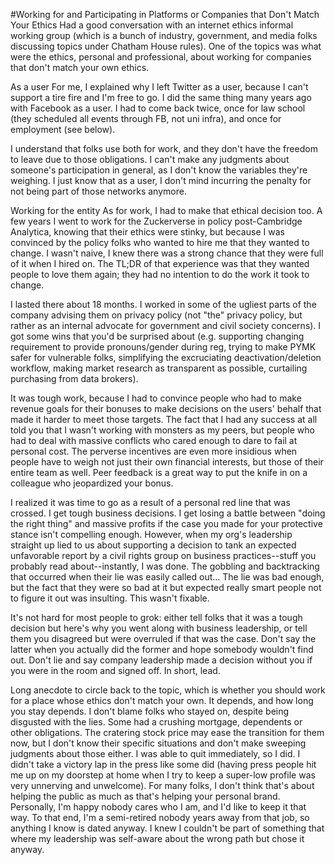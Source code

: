 

#Working for and Participating in Platforms or Companies that Don't Match Your Ethics
Had a good conversation with an internet ethics informal working group (which is a bunch of industry, government, and media folks discussing topics under Chatham House rules). One of the topics was what were the ethics, personal and professional, about working for companies that don't match your own ethics. 

As a user
For me, I explained why I left Twitter as a user, because I can't support a tire fire and I'm free to go. I did the same thing many years ago with Facebook as a user. I had to come back twice, once for law school (they scheduled all events through FB, not uni infra), and once for employment (see below). 

I understand that folks use both for work, and they don't have the freedom to leave due to those obligations. I can't make any judgments about someone's participation in general, as I don't know the variables they're weighing. I just know that as a user, I don't mind incurring the penalty for not being part of those networks anymore.

Working for the entity
As for work, I had to make that ethical decision too. A few years I went to work for the Zuckerverse in policy post-Cambridge Analytica, knowing that their ethics were stinky, but because I was convinced by the policy folks who wanted to hire me that they wanted to change. I wasn't naive, I knew there was a strong chance that they were full of it when I hired on. The TL;DR of that experience was that they wanted people to love them again; they had no intention to do the work it took to change.

I lasted there about 18 months. I worked in some of the ugliest parts of the company advising them on privacy policy (not "the" privacy policy, but rather as an internal advocate for government and civil society concerns). I got some wins that you'd be surprised about (e.g. supporting changing requirement to provide pronouns/gender during reg, trying to make PYMK safer for vulnerable folks, simplifying the excruciating deactivation/deletion workflow, making market research as transparent as possible, curtailing purchasing from data brokers). 

It was tough work, because I had to convince people who had to make revenue goals for their bonuses to make decisions on the users' behalf that made it harder to meet those targets. The fact that I had any success at all told you that I wasn't working with monsters as my peers, but people who had to deal with massive conflicts who cared enough to dare to fail at personal cost. The perverse incentives are even more insidious when people have to weigh not just their own financial interests, but those of their entire team as well. Peer feedback is a great way to put the knife in on a colleague who jeopardized your bonus.

I realized it was time to go as a result of a personal red line that was crossed. I get tough business decisions. I get losing a battle between "doing the right thing" and massive profits if the case you made for your protective stance isn't compelling enough. However, when my org's leadership straight up lied to us about supporting a decision to tank an expected unfavorable report by a civil rights group on business practices--stuff you probably read about--instantly, I was done. The gobbling and backtracking that occurred when their lie was easily called out... The lie was bad enough, but the fact that they were so bad at it but expected really smart people not to figure it out was insulting. This wasn't fixable.

It's not hard for most people to grok: either tell folks that it was a tough decision but here's why you went along with business leadership, or tell them you disagreed but were overruled if that was the case. Don't say the latter when you actually did the former and hope somebody wouldn't find out. Don't lie and say company leadership made a decision without you if you were in the room and signed off. In short, lead.

Long anecdote to circle back to the topic, which is whether you should work for a place whose ethics don't match your own. It depends, and how long you stay depends. I don't blame folks who stayed on, despite being disgusted with the lies. Some had a crushing mortgage, dependents or other obligations. The cratering stock price may ease the transition for them now, but I don't know their specific situations and don't make sweeping judgments about those either. I was able to quit immediately, so I did. I didn't take a victory lap in the press like some did (having press people hit me up on my doorstep at home when I try to keep a super-low profile was very unnerving and unwelcome). For many folks, I don't think that's about helping the public as much as that's helping your personal brand. Personally, I'm happy nobody cares who I am, and I'd like to keep it that way. To that end, I'm a semi-retired nobody years away from that job, so anything I know is dated anyway. I knew I couldn't be part of something that where my leadership was self-aware about the wrong path but chose it anyway.
